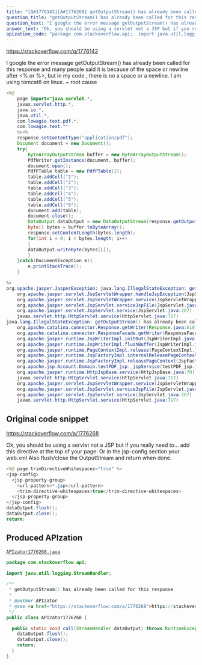 ```yaml
---
title: "[Q#1776142][A#1776268] getOutputStream() has already been called for this response"
question_title: "getOutputStream() has already been called for this response"
question_text: "I google the error message getOutputStream() has already been called for this response and many people said it is because of the space or newline after <% or %>, but in my code , there is no a space or a newline. I am using tomcat6 on linux. ~ root cause"
answer_text: "Ok, you should be using a servlet not a JSP but if you really need to...  add this directive at the top of your page: Or in the jsp-config section your web.xml Also flush/close the OutputStream and return when done."
apization_code: "package com.stackoverflow.api;  import java.util.logging.StreamHandler;  /**  * getOutputStream() has already been called for this response  *  * @author APIzator  * @see <a href=\"https://stackoverflow.com/a/1776268\">https://stackoverflow.com/a/1776268</a>  */ public class APIzator1776268 {    public static void call(StreamHandler dataOutput) throws RuntimeException {     dataOutput.flush();     dataOutput.close();     return;   } }"
---
```


https://stackoverflow.com/q/1776142

I google the error message getOutputStream() has already been called for this response
and many people said it is because of the space or newline after &lt;% or %&gt;, but in my code , there is no a space or a newline. I am using tomcat6 on linux.
~
root cause


```java
<%@
    page import="java.servlet.*,
    javax.servlet.http.*,
    java.io.*,
    java.util.*,
    com.lowagie.text.pdf.*,
    com.lowagie.text.*"
    %><%
    response.setContentType("application/pdf");
    Document document = new Document();
    try{
        ByteArrayOutputStream buffer = new ByteArrayOutputStream();
        PdfWriter.getInstance(document, buffer);
        document.open();
        PdfPTable table = new PdfPTable(2);
        table.addCell("1");
        table.addCell("2");
        table.addCell("3");
        table.addCell("4");
        table.addCell("5");
        table.addCell("6");
        document.add(table);
        document.close();
        DataOutput dataOutput = new DataOutputStream(response.getOutputStream());
        byte[] bytes = buffer.toByteArray();
        response.setContentLength(bytes.length);
        for(int i = 0; i < bytes.length; i++)
        {
        dataOutput.writeByte(bytes[i]);
        }
    }catch(DocumentException e){
        e.printStackTrace();
    }

%>
org.apache.jasper.JasperException: java.lang.IllegalStateException: getOutputStream() has already been called for this response
    org.apache.jasper.servlet.JspServletWrapper.handleJspException(JspServletWrapper.java:522)
    org.apache.jasper.servlet.JspServletWrapper.service(JspServletWrapper.java:410)
    org.apache.jasper.servlet.JspServlet.serviceJspFile(JspServlet.java:342)
    org.apache.jasper.servlet.JspServlet.service(JspServlet.java:267)
    javax.servlet.http.HttpServlet.service(HttpServlet.java:717)
java.lang.IllegalStateException: getOutputStream() has already been called for this response
    org.apache.catalina.connector.Response.getWriter(Response.java:610)
    org.apache.catalina.connector.ResponseFacade.getWriter(ResponseFacade.java:198)
    org.apache.jasper.runtime.JspWriterImpl.initOut(JspWriterImpl.java:125)
    org.apache.jasper.runtime.JspWriterImpl.flushBuffer(JspWriterImpl.java:118)
    org.apache.jasper.runtime.PageContextImpl.release(PageContextImpl.java:188)
    org.apache.jasper.runtime.JspFactoryImpl.internalReleasePageContext(JspFactoryImpl.java:118)
    org.apache.jasper.runtime.JspFactoryImpl.releasePageContext(JspFactoryImpl.java:77)
    org.apache.jsp.Account.Domain.testPDF_jsp._jspService(testPDF_jsp.java:94)
    org.apache.jasper.runtime.HttpJspBase.service(HttpJspBase.java:70)
    javax.servlet.http.HttpServlet.service(HttpServlet.java:717)
    org.apache.jasper.servlet.JspServletWrapper.service(JspServletWrapper.java:374)
    org.apache.jasper.servlet.JspServlet.serviceJspFile(JspServlet.java:342)
    org.apache.jasper.servlet.JspServlet.service(JspServlet.java:267)
    javax.servlet.http.HttpServlet.service(HttpServlet.java:717)
```


## Original code snippet

https://stackoverflow.com/a/1776268

Ok, you should be using a servlet not a JSP but if you really need to...  add this directive at the top of your page:
Or in the jsp-config section your web.xml
Also flush/close the OutputStream and return when done.

```java
<%@ page trimDirectiveWhitespaces="true" %>
<jsp-config>
  <jsp-property-group>
    <url-pattern>*.jsp</url-pattern>
    <trim-directive-whitespaces>true</trim-directive-whitespaces>
  </jsp-property-group>
</jsp-config>
dataOutput.flush();
dataOutput.close();
return;
```

## Produced APIzation

[`APIzator1776268.java`](https://github.com/pasqualesalza/apization-temp-data/raw/master/apizations/java/APIzator1776268.java)

```java
package com.stackoverflow.api;

import java.util.logging.StreamHandler;

/**
 * getOutputStream() has already been called for this response
 *
 * @author APIzator
 * @see <a href="https://stackoverflow.com/a/1776268">https://stackoverflow.com/a/1776268</a>
 */
public class APIzator1776268 {

  public static void call(StreamHandler dataOutput) throws RuntimeException {
    dataOutput.flush();
    dataOutput.close();
    return;
  }
}

```